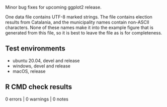 Minor bug fixes for upcoming ggplot2 release.

One data file contains UTF-8 marked strings. The file contains election results from Catalania, and the municipality names contain non-ASCII characters. None of these names make it into the example figure that is generated from this file, so it is best to leave the file as is for completeness.

## Test environments

* ubuntu 20.04, devel and release
* windows, devel and release
* macOS, release

## R CMD check results

0 errors | 0 warnings | 0 notes
